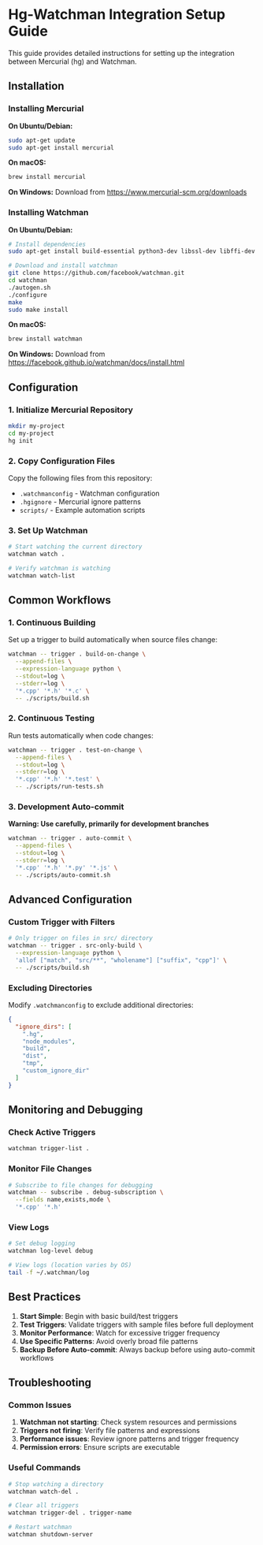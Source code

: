# Hg-Watchman Integration Setup Guide

This guide provides detailed instructions for setting up the integration between Mercurial (hg) and Watchman.

## Installation

### Installing Mercurial

**On Ubuntu/Debian:**
```bash
sudo apt-get update
sudo apt-get install mercurial
```

**On macOS:**
```bash
brew install mercurial
```

**On Windows:**
Download from https://www.mercurial-scm.org/downloads

### Installing Watchman

**On Ubuntu/Debian:**
```bash
# Install dependencies
sudo apt-get install build-essential python3-dev libssl-dev libffi-dev

# Download and install watchman
git clone https://github.com/facebook/watchman.git
cd watchman
./autogen.sh
./configure
make
sudo make install
```

**On macOS:**
```bash
brew install watchman
```

**On Windows:**
Download from https://facebook.github.io/watchman/docs/install.html

## Configuration

### 1. Initialize Mercurial Repository

```bash
mkdir my-project
cd my-project
hg init
```

### 2. Copy Configuration Files

Copy the following files from this repository:
- `.watchmanconfig` - Watchman configuration
- `.hgignore` - Mercurial ignore patterns
- `scripts/` - Example automation scripts

### 3. Set Up Watchman

```bash
# Start watching the current directory
watchman watch .

# Verify watchman is watching
watchman watch-list
```

## Common Workflows

### 1. Continuous Building

Set up a trigger to build automatically when source files change:

```bash
watchman -- trigger . build-on-change \
  --append-files \
  --expression-language python \
  --stdout=log \
  --stderr=log \
  '*.cpp' '*.h' '*.c' \
  -- ./scripts/build.sh
```

### 2. Continuous Testing

Run tests automatically when code changes:

```bash
watchman -- trigger . test-on-change \
  --append-files \
  --stdout=log \
  --stderr=log \
  '*.cpp' '*.h' '*.test' \
  -- ./scripts/run-tests.sh
```

### 3. Development Auto-commit

**Warning: Use carefully, primarily for development branches**

```bash
watchman -- trigger . auto-commit \
  --append-files \
  --stdout=log \
  --stderr=log \
  '*.cpp' '*.h' '*.py' '*.js' \
  -- ./scripts/auto-commit.sh
```

## Advanced Configuration

### Custom Trigger with Filters

```bash
# Only trigger on files in src/ directory
watchman -- trigger . src-only-build \
  --expression-language python \
  'allof ["match", "src/**", "wholename"] ["suffix", "cpp"]' \
  -- ./scripts/build.sh
```

### Excluding Directories

Modify `.watchmanconfig` to exclude additional directories:

```json
{
  "ignore_dirs": [
    ".hg",
    "node_modules",
    "build",
    "dist",
    "tmp",
    "custom_ignore_dir"
  ]
}
```

## Monitoring and Debugging

### Check Active Triggers

```bash
watchman trigger-list .
```

### Monitor File Changes

```bash
# Subscribe to file changes for debugging
watchman -- subscribe . debug-subscription \
  --fields name,exists,mode \
  '*.cpp' '*.h'
```

### View Logs

```bash
# Set debug logging
watchman log-level debug

# View logs (location varies by OS)
tail -f ~/.watchman/log
```

## Best Practices

1. **Start Simple**: Begin with basic build/test triggers
2. **Test Triggers**: Validate triggers with sample files before full deployment
3. **Monitor Performance**: Watch for excessive trigger frequency
4. **Use Specific Patterns**: Avoid overly broad file patterns
5. **Backup Before Auto-commit**: Always backup before using auto-commit workflows

## Troubleshooting

### Common Issues

1. **Watchman not starting**: Check system resources and permissions
2. **Triggers not firing**: Verify file patterns and expressions
3. **Performance issues**: Review ignore patterns and trigger frequency
4. **Permission errors**: Ensure scripts are executable

### Useful Commands

```bash
# Stop watching a directory
watchman watch-del .

# Clear all triggers
watchman trigger-del . trigger-name

# Restart watchman
watchman shutdown-server
```